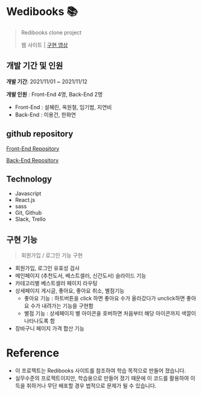 # Wedibooks 📚
>Redibooks clone project
>
>웹 사이트 | [구현 영상](https://mybox.naver.com/#/video/viewer/3472460813477180968:1445772/%7B%22parentKey%22%3A%22c21pbGV5b25uaXwzNDcyMzU2NDAwNzYyNjg1NzAwfER8MA%22%7D)   

## 개발 기간 및 인원
**개발 기간**: 2021/11/01 ~ 2021/11/12

**개발 인원** : Front-End 4명, Back-End 2명
* Front-End : 설혜린, 옥원철, 임기범, 지연비
* Back-End : 이용건, 한화연

## github repository
[Front-End Repository](https://github.com/wecode-bootcamp-korea/26-1st-Wedibooks-frontend.git)

[Back-End Repository](https://github.com/wecode-bootcamp-korea/26-1st-Wedibooks-backend.git)

## Technology
- Javascript
- React.js
- sass
- Git, Github
- Slack, Trello

## 구현 기능
> 회원가입 / 로그인 기능 구현
- 회원가입, 로그인 유효성 검사
- 메인페이지 (추천도서, 베스트셀러, 신간도서) 슬라이드 기능
- 카테고리별 베스트셀러 페이지 라우팅
- 상세페이지 게시글, 좋아요, 좋아요 취소, 별점기능
  * 좋아요 기능 : 하트버튼을 click 하면 좋아요 수가 올라갔다가 unclick하면 좋아요 수가 내려가는 기능을 구현함
  * 별점 기능 : 상세페이지 별 아이콘을 호버하면 처음부터 해당 아이콘까지 색깔이 나타나도록 함
- 장바구니 페이지 가격 합산 기능
 

# Reference
- 이 프로젝트는 Redibooks 사이트를 참조하여 학습 목적으로 만들어 졌습니다.
- 실무수준의 프로젝트이지만, 학습용으로 만들어 졌기 때문에 이 코드를 활용하여 이득을 취하거나 무단 배포할 경우 법적으로 문제가 될 수 있습니다.
